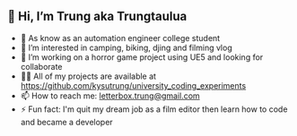 ## 👋 Hi, I’m Trung aka Trungtaulua
- 🌱 As know as an automation engineer college student
- 👀 I’m interested in camping, biking, djing and filming vlog
- 💞️ I’m working on a horror game project using UE5 and looking for collaborate
- 👨‍💻 All of my projects are available at https://github.com/kysutrung/university_coding_experiments
- 📫 How to reach me: letterbox.trung@gmail.com
- ⚡ Fun fact: I'm quit my dream job as a film editor then learn how to code and became a developer

<!---
kysutrung/kysutrung is a ✨ special ✨ repository because its `README.md` (this file) appears on your GitHub profile.
You can click the Preview link to take a look at your changes.
--->

